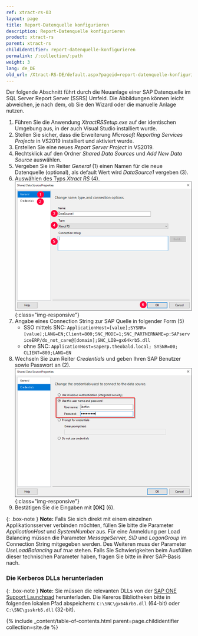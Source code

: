 ```yaml
---
ref: xtract-rs-03
layout: page
title: Report-Datenquelle konfigurieren
description: Report-Datenquelle konfigurieren
product: xtract-rs
parent: xtract-rs
childidentifier: report-datenquelle-konfigurieren
permalink: /:collection/:path
weight: 3
lang: de_DE
old_url: /Xtract-RS-DE/default.aspx?pageid=report-datenquelle-konfigurieren
---
```


Der folgende Abschnitt führt durch die Neuanlage einer SAP Datenquelle im SQL Server Report Server (SSRS) Umfeld. 
Die Abbildungen können leicht abweichen, je nach dem, ob Sie den Wizard oder die manuelle Anlage nutzen.

1. Führen Sie die Anwendung *XtractRSSetup.exe* auf der identischen Umgebung aus, in der auch Visual Studio installiert wurde.
2. Stellen Sie sicher, dass die Erweiterung *Microsoft Reporting Services Projects* in VS2019 installiert und aktiviert wurde.
3. Erstellen Sie eine neues *Report Server Project* in VS2019.
4. Rechtsklick auf den Ordner *Shared Data Sources* und *Add New Data Source* auswählen.
5. Vergeben Sie im Reiter *General* (1) einen Namen für die neue Datenquelle (optional), als default Wert wird *DataSource1* vergeben (3).
6. Auswählen des Typs *Xtract RS* (4).
![Report-Data-Source-001](/img/content/Report-Data-Source-001.png){:class="img-responsive"}
7. Angabe eines Connection String zur SAP Quelle in folgender Form (5)
    - SSO mittels SNC: `ApplicationHost=[value];SYSNR=[value];LANG=EN;Client=800;SNC_MODE=1;SNC_PARTNERNAME=p:SAPserviceERP/do_not_care@[domain];SNC_LIB=gx64krb5.dll`
    - ohne SNC: `ApplicationHost=saperp.theobald.local; SYSNR=00; CLIENT=800;LANG=EN`
8. Wechseln Sie zum Reiter *Credentials* und geben Ihren SAP Benutzer sowie Passwort an (2).
![Report-Data-Source-002](/img/content/Report-Data-Source-002.png){:class="img-responsive"}
9. Bestätigen Sie die Eingaben mit **[OK]** (6).

{: .box-note }
**Note:** Falls Sie sich direkt mit einem einzelnen Applikationsserver verbinden möchten, füllen Sie bitte die Parameter *ApplicationHost* und *SystemNumber* aus. Für eine Anmeldung per Load Balancing müssen die Parameter *MessageServer, SID* und *LogonGroup* im Connection String mitgegeben werden. Des Weiteren muss der Parameter *UseLoadBalancing* auf *true* stehen. Falls Sie Schwierigkeiten beim Ausfüllen dieser technischen Parameter haben, fragen Sie bitte in ihrer SAP-Basis nach.

### Die Kerberos DLLs herunterladen

{: .box-note }
**Note:** Sie müssen die relevanten DLLs von der [SAP ONE Support Launchpad](https://launchpad.support.sap.com/#/notes/2115486) herunterladen. 
Die Kereros Bibliotheken bitte in folgenden lokalen Pfad abspeichern: `C:\SNC\gx64krb5.dll` (64-bit) oder `C:\SNC\gsskrb5.dll` (32-bit).

{% include _content/table-of-contents.html parent=page.childidentifier collection=site.de %}
